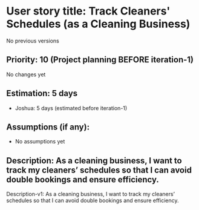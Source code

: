 # User story title: Track Cleaners' Schedules (as a Cleaning Business)
No previous versions

## Priority: 10 (Project planning BEFORE iteration-1)
No changes yet

## Estimation: 5 days
* Joshua: 5 days (estimated before iteration-1)

## Assumptions (if any):
* No assumptions yet

## Description: As a cleaning business, I want to track my cleaners’ schedules so that I can avoid double bookings and ensure efficiency.
Description-v1: As a cleaning business, I want to track my cleaners’ schedules so that I can avoid double bookings and ensure efficiency.